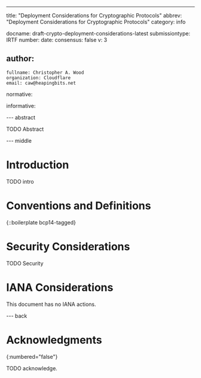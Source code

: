 ---
title: "Deployment Considerations for Cryptographic Protocols"
abbrev: "Deployment Considerations for Cryptographic Protocols"
category: info

docname: draft-crypto-deployment-considerations-latest
submissiontype: IRTF
number:
date:
consensus: false
v: 3

author:
 -
    fullname: Christopher A. Wood
    organization: Cloudflare
    email: caw@heapingbits.net

normative:

informative:


--- abstract

TODO Abstract


--- middle

# Introduction

TODO intro

<!--
Prompt: What are practical considerations for deploying cryptographic protocols, especially surrounding bandwidth, rounds, memory, and computation limits? For each item, give an example about from practice.

Computation:
- There are no general constraints here. Sometimes crypto is expensive, and how much computation is too much depends on a couple of things, like the actual cost of computation in terms of battery life, financial cost, as well as the potential impact on the user experience. Minimizing is always better, but there is a point of decreasing returns, so over-emphasizing on computation typically isn't the right tradeoff.

Memory:
- Different types of memory use, including long-term memory and ephemeral short-term memory. There's also different aspects of state throughout a protocol.
- No session identifiers or global counters to track state.
- Ephemeral state is okay and modeled with protocol state machines, FROST nonce as state.
- Long term state nonce reuse state is not really feasible, eg Hash based signatures not deployable unless state space is isolated or partitioned.

Rounds:
- Fewer rounds is better. Exactly one round is best, as it does not require memory across rounds of a session.
- The concept of a session does not map to all deployment environments. HTTP is a common transport, but doesn't have the concept of a "session," and many deployments of HTTP servers do not have a concept of session unless implemented with some form of state.
- Putting state on the wire (encrypted) requires replay attack mitigations, and therefore state.

Bandwidth:
- Message sizes do have a practical limit depending on the underlying transport. They might influence transport characteristics and lead to worse performance. Sometimes the headers might not even fit in the presence of middleboxes.

Communication and coordination:
- Broadcast is bad, unicast is good. Mutually authenticated channels are good.
- Protocols that require coordination across different parties are complicated to implement and ship in practice.

Maintenance:
- Cost of implementing new cryptographic primitives is high since there's a long-term maintenance cost. Formally verified implementations help, but may not be enough.
-->

# Conventions and Definitions

{::boilerplate bcp14-tagged}


# Security Considerations

TODO Security


# IANA Considerations

This document has no IANA actions.


--- back

# Acknowledgments
{:numbered="false"}

TODO acknowledge.
